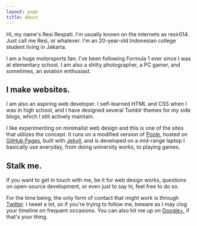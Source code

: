 ```yaml
---
layout: page
title: About
---
```


Hi, my name's Resi Respati. I'm usually known on the internets as resir014. Just call me Resi, or whatever. I'm an 20-year-old Indonesian college student living in Jakarta.

I am a huge motorsports fan. I've been following Formula 1 ever since I was at elementary school. I am also a shitty photographer, a PC gamer, and sometimes, an aviation enthusiast.

## I make websites.

I am also an aspiring web developer. I self-learned HTML and CSS when I was in high school, and I have designed several Tumblr themes for my side blogs, which I still actively maintain.

I like experimenting on minimalist web design and this is one of the sites that utilizes the concept. It runs on a modified version of [Poole](http://getpoole.com/), hosted on [GitHub Pages](https://pages.github.com/), built with [Jekyll](http://jekyllrb.com/), and is developed on a mid-range laptop I basically use everyday, from doing university works, to playing games.

## Stalk me.

If you want to get in touch with me, be it for web design works, questions on open-source development, or even just to say hi, feel free to do so.

For the time being, the only form of contact that might work is through [Twitter](https://twitter.com/resir014). I tweet a lot, so if you're trying to follow me, beware as I may clog your timeline on frequent occasions. You can also hit me up on [Google+](http://www.google.com/+ResiRespati), if that's your thing.
